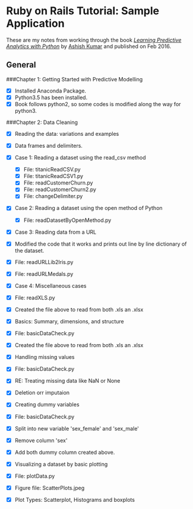 # Ruby on Rails Tutorial: Sample Application

These are my notes from working through the book
[*Learning Predictive Analytics with Python*](https://www.packtpub.com/big-data-and-business-intelligence/learning-predictive-analytics-python)
by [Ashish Kumar](https://in.linkedin.com/in/ashishk64)
and published on Feb 2016.

## General
###Chapter 1: Getting Started with Predictive Modelling
- [x] Installed Anaconda Package.
 - [x] Python3.5 has been installed.
 - [x] Book follows python2, so some codes is modified along the way for python3.

###Chapter 2: Data Cleaning
- [x] Reading the data: variations and examples
- [x] Data frames and delimiters.

- [x] Case 1: Reading a dataset using the read_csv method
  - [x] File: titanicReadCSV.py
  - [x] File: titanicReadCSV1.py
  - [x] File: readCustomerChurn.py
  - [x] File: readCustomerChurn2.py
  - [x] File: changeDelimiter.py

- [x] Case 2: Reading a dataset using the open method of Python
  - [x] File: readDatasetByOpenMethod.py

- [x] Case 3: Reading data from a URL
 - [x] Modified the code that it works and prints out line by line dictionary of the dataset.
 - [x] File: readURLLib2Iris.py
 - [x] File: readURLMedals.py

- [x] Case 4: Miscellaneous cases
 - [x] File: readXLS.py
 - [x] Created the file above to read from both .xls an .xlsx

- [x] Basics: Summary, dimensions, and structure
 - [x] File: basicDataCheck.py
 - [x] Created the file above to read from both .xls an .xlsx

- [x] Handling missing values
 - [x] File: basicDataCheck.py
 - [x] RE: Treating missing data like NaN or None
 - [x] Deletion orr imputaion

- [x] Creating dummy variables
 - [x] File: basicDataCheck.py
 - [x] Split into new variable 'sex_female' and 'sex_male'
 - [x] Remove column 'sex'
 - [x] Add both dummy column created above.

- [x] Visualizing a dataset by basic plotting
 - [x] File: plotData.py
 - [x] Figure file: ScatterPlots.jpeg
 - [x] Plot Types: Scatterplot, Histograms and boxplots